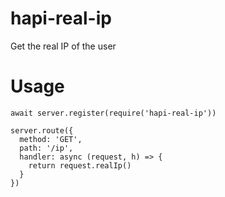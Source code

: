 # hapi-real-ip

Get the real IP of the user

# Usage

```
await server.register(require('hapi-real-ip'))

server.route({
  method: 'GET',
  path: '/ip',
  handler: async (request, h) => {
    return request.realIp()
  }
})
